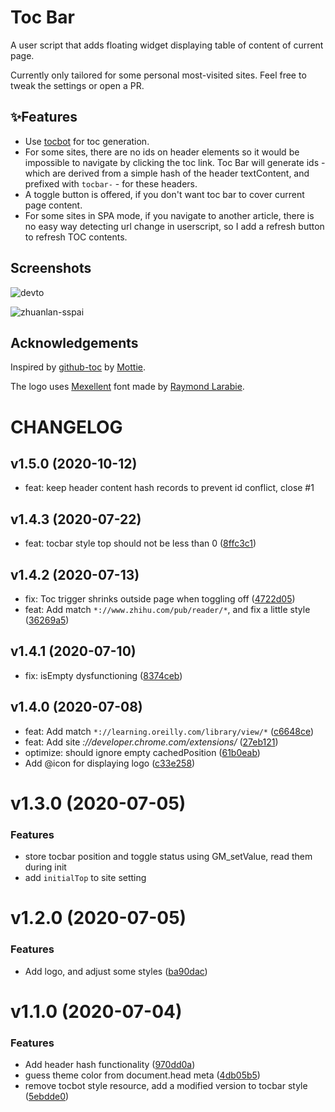 # Toc Bar

A user script that adds floating widget displaying table of content of current page.

Currently only tailored for some personal most-visited sites. Feel free to tweak the settings or open a PR.

## ✨Features

- Use [tocbot](https://tscanlin.github.io/tocbot) for toc generation.
- For some sites, there are no ids on header elements so it would be impossible to navigate by clicking the toc link. Toc Bar will generate ids - which are derived from a simple hash of the header textContent, and prefixed with `tocbar-` - for these headers.
- A toggle button is offered, if you don't want toc bar to cover current page content.
- For some sites in SPA mode, if you navigate to another article, there is no easy way detecting url change in userscript, so I add a refresh button to refresh TOC contents.

## Screenshots

![devto](https://raw.githubusercontent.com/hikerpig/toc-bar-userscript/master/images/screenshot-2.png)

![zhuanlan-sspai](https://raw.githubusercontent.com/hikerpig/toc-bar-userscript/master/images/screenshot-1.jpg)


## Acknowledgements

Inspired by [github-toc](https://github.com/Mottie/GitHub-userscripts/blob/master/github-toc.user.js) by [Mottie](https://github.com/Mottie).

The logo uses [Mexellent](https://www.1001fonts.com/mexcellent-font.html) font made by [Raymond Larabie](https://www.1001fonts.com/users/typodermic/).

# CHANGELOG

## v1.5.0 (2020-10-12)

- feat: keep header content hash records to prevent id conflict, close #1

## v1.4.3 (2020-07-22)

* feat: tocbar style top should not be less than 0 ([8ffc3c1](https://github.com/hikerpig/toc-bar-userscript/commit/8ffc3c1))

## v1.4.2 (2020-07-13)

* fix: Toc trigger shrinks outside page when toggling off ([4722d05](https://github.com/hikerpig/toc-bar-userscript/commit/4722d05))
* feat: Add match `*://www.zhihu.com/pub/reader/*`, and fix a little style ([36269a5](https://github.com/hikerpig/toc-bar-userscript/commit/36269a5))

## v1.4.1 (2020-07-10)

* fix: isEmpty dysfunctioning ([8374ceb](https://github.com/hikerpig/toc-bar-userscript/commit/8374ceb))

## v1.4.0 (2020-07-08)

* feat: Add match `*://learning.oreilly.com/library/view/*` ([c6648ce](https://github.com/hikerpig/toc-bar-userscript/commit/c6648ce))
* feat: Add site *://developer.chrome.com/extensions/* ([27eb121](https://github.com/hikerpig/toc-bar-userscript/commit/27eb121))
* optimize: should ignore empty cachedPosition ([61b0eab](https://github.com/hikerpig/toc-bar-userscript/commit/61b0eab))
* Add @icon for displaying logo ([c33e258](https://github.com/hikerpig/toc-bar-userscript/commit/c33e258))

# v1.3.0 (2020-07-05)

### Features

* store tocbar position and toggle status using GM_setValue, read them during init
* add `initialTop` to site setting

# v1.2.0 (2020-07-05)

### Features

* Add logo, and adjust some styles ([ba90dac](https://github.com/hikerpig/toc-bar-userscript/commit/ba90dac5e46d15701af81ad63c7dfd541a52f0d0))

# v1.1.0 (2020-07-04)

### Features

* Add header hash functionality ([970dd0a](https://github.com/hikerpig/toc-bar-userscript/commit/970dd0a0a1ac837a7f1163c692b8d5f131ca54cb))
* guess theme color from document.head meta ([4db05b5](https://github.com/hikerpig/toc-bar-userscript/commit/4db05b5f2a5611cccbddadf6c3344b3de718f30a))
* remove tocbot style resource, add a modified version to tocbar style ([5ebdde0](https://github.com/hikerpig/toc-bar-userscript/commit/5ebdde0c82ee1234c412b787bac6d985a10d0d98))
